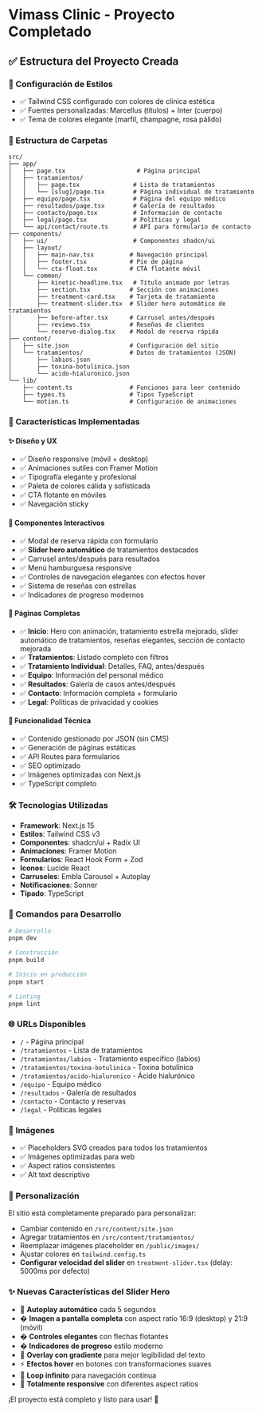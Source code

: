 # Vimass Clinic - Proyecto Completado

## ✅ Estructura del Proyecto Creada

### 🎨 Configuración de Estilos
- ✅ Tailwind CSS configurado con colores de clínica estética
- ✅ Fuentes personalizadas: Marcellus (títulos) + Inter (cuerpo)
- ✅ Tema de colores elegante (marfil, champagne, rosa pálido)

### 📁 Estructura de Carpetas
```
src/
├── app/
│   ├── page.tsx                    # Página principal
│   ├── tratamientos/
│   │   ├── page.tsx               # Lista de tratamientos
│   │   └── [slug]/page.tsx        # Página individual de tratamiento
│   ├── equipo/page.tsx            # Página del equipo médico
│   ├── resultados/page.tsx        # Galería de resultados
│   ├── contacto/page.tsx          # Información de contacto
│   ├── legal/page.tsx             # Políticas y legal
│   └── api/contact/route.ts       # API para formulario de contacto
├── components/
│   ├── ui/                        # Componentes shadcn/ui
│   ├── layout/
│   │   ├── main-nav.tsx          # Navegación principal
│   │   ├── footer.tsx            # Pie de página
│   │   └── cta-float.tsx         # CTA flotante móvil
│   └── common/
│       ├── kinetic-headline.tsx   # Título animado por letras
│       ├── section.tsx           # Sección con animaciones
│       ├── treatment-card.tsx    # Tarjeta de tratamiento
│       ├── treatment-slider.tsx  # Slider hero automático de tratamientos
│       ├── before-after.tsx      # Carrusel antes/después
│       ├── reviews.tsx           # Reseñas de clientes
│       └── reserve-dialog.tsx    # Modal de reserva rápida
├── content/
│   ├── site.json                 # Configuración del sitio
│   └── tratamientos/             # Datos de tratamientos (JSON)
│       ├── labios.json
│       ├── toxina-botulinica.json
│       └── acido-hialuronico.json
└── lib/
    ├── content.ts                # Funciones para leer contenido
    ├── types.ts                  # Tipos TypeScript
    └── motion.ts                 # Configuración de animaciones
```

### 🚀 Características Implementadas

#### ✨ Diseño y UX
- ✅ Diseño responsive (móvil + desktop)
- ✅ Animaciones sutiles con Framer Motion
- ✅ Tipografía elegante y profesional
- ✅ Paleta de colores cálida y sofisticada
- ✅ CTA flotante en móviles
- ✅ Navegación sticky

#### 📱 Componentes Interactivos
- ✅ Modal de reserva rápida con formulario
- ✅ **Slider hero automático** de tratamientos destacados
- ✅ Carrusel antes/después para resultados
- ✅ Menú hamburguesa responsive
- ✅ Controles de navegación elegantes con efectos hover
- ✅ Sistema de reseñas con estrellas
- ✅ Indicadores de progreso modernos

#### 📄 Páginas Completas
- ✅ **Inicio**: Hero con animación, tratamiento estrella mejorado, slider automático de tratamientos, reseñas elegantes, sección de contacto mejorada
- ✅ **Tratamientos**: Listado completo con filtros
- ✅ **Tratamiento Individual**: Detalles, FAQ, antes/después
- ✅ **Equipo**: Información del personal médico
- ✅ **Resultados**: Galería de casos antes/después
- ✅ **Contacto**: Información completa + formulario
- ✅ **Legal**: Políticas de privacidad y cookies

#### 🔧 Funcionalidad Técnica
- ✅ Contenido gestionado por JSON (sin CMS)
- ✅ Generación de páginas estáticas
- ✅ API Routes para formularios
- ✅ SEO optimizado
- ✅ Imágenes optimizadas con Next.js
- ✅ TypeScript completo

### 🛠️ Tecnologías Utilizadas
- **Framework**: Next.js 15
- **Estilos**: Tailwind CSS v3
- **Componentes**: shadcn/ui + Radix UI
- **Animaciones**: Framer Motion
- **Formularios**: React Hook Form + Zod
- **Iconos**: Lucide React
- **Carruseles**: Embla Carousel + Autoplay
- **Notificaciones**: Sonner
- **Tipado**: TypeScript

### 🎯 Comandos para Desarrollo

```bash
# Desarrollo
pnpm dev

# Construcción
pnpm build

# Inicio en producción
pnpm start

# Linting
pnpm lint
```

### 🌐 URLs Disponibles
- `/` - Página principal
- `/tratamientos` - Lista de tratamientos
- `/tratamientos/labios` - Tratamiento específico (labios)
- `/tratamientos/toxina-botulinica` - Toxina botulínica
- `/tratamientos/acido-hialuronico` - Ácido hialurónico
- `/equipo` - Equipo médico
- `/resultados` - Galería de resultados
- `/contacto` - Contacto y reservas
- `/legal` - Políticas legales

### 📸 Imágenes
- ✅ Placeholders SVG creados para todos los tratamientos
- ✅ Imágenes optimizadas para web
- ✅ Aspect ratios consistentes
- ✅ Alt text descriptivo

### 🎨 Personalización
El sitio está completamente preparado para personalizar:
- Cambiar contenido en `/src/content/site.json`
- Agregar tratamientos en `/src/content/tratamientos/`
- Reemplazar imágenes placeholder en `/public/images/`
- Ajustar colores en `tailwind.config.ts`
- **Configurar velocidad del slider** en `treatment-slider.tsx` (delay: 5000ms por defecto)

### ✨ Nuevas Características del Slider Hero
- 🔄 **Autoplay automático** cada 5 segundos
- �️ **Imagen a pantalla completa** con aspect ratio 16:9 (desktop) y 21:9 (móvil)
- � **Controles elegantes** con flechas flotantes
- � **Indicadores de progreso** estilo moderno
- 🎨 **Overlay con gradiente** para mejor legibilidad del texto
- ⚡ **Efectos hover** en botones con transformaciones suaves
- 🔁 **Loop infinito** para navegación continua
- 📱 **Totalmente responsive** con diferentes aspect ratios

¡El proyecto está completo y listo para usar! 🎉